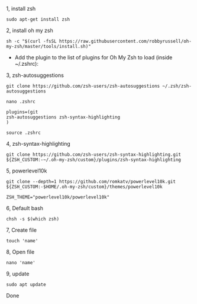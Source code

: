 1, install zsh

```
sudo apt-get install zsh
```

2, install oh my zsh

```
sh -c "$(curl -fsSL https://raw.githubusercontent.com/robbyrussell/oh-my-zsh/master/tools/install.sh)"
```

- Add the plugin to the list of plugins for Oh My Zsh to load (inside ~/.zshrc):

3, zsh-autosuggestions

```
git clone https://github.com/zsh-users/zsh-autosuggestions ~/.zsh/zsh-autosuggestions
```

```
nano .zshrc
```
```
plugins=(git
zsh-autosuggestions zsh-syntax-highlighting
)
```
```
source .zshrc
```
4, zsh-syntax-highlighting
```
git clone https://github.com/zsh-users/zsh-syntax-highlighting.git ${ZSH_CUSTOM:-~/.oh-my-zsh/custom}/plugins/zsh-syntax-highlighting
```
5, powerlevel10k
```
git clone --depth=1 https://github.com/romkatv/powerlevel10k.git ${ZSH_CUSTOM:-$HOME/.oh-my-zsh/custom}/themes/powerlevel10k
```
```
ZSH_THEME="powerlevel10k/powerlevel10k"
```
6, Default bash

```
chsh -s $(which zsh)
```

7, Create file 
```
touch 'name'
```
8, Open file
```
nano 'name'
```
9, update
```
sudo apt update
```
Done
